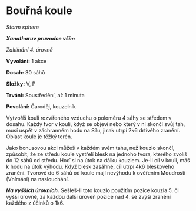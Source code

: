 # Bouřná koule

*Storm sphere*

***Xanatharuv pruvodce vším***

*Zaklínání 4. úrovně*

**Vyvolání:** 1 akce

**Dosah:** 30 sáhů

**Složky:** V, P

**Trvání:** Soustředění, až 1 minuta

**Povolání:** Čaroděj, kouzelník

Vytvoříš kouli rozvířeného vzduchu o poloměru 4 sáhy se středem v dosahu. Každý tvor v kouli, když se objeví nebo který v ní skončí svůj tah, musí uspět v záchranném hodu na Sílu, jinak utrpí 2k6 drtivého zranění. Oblast koule je těžký terén.

Jako bonusovou akci můžeš v každém svém tahu, než kouzlo skončí, způsobit, že ze středu koule vystřelí blesk na jednoho tvora, kterého zvolíš do 12 sáhů od středu. Hoď si na útok na dálku kouzlem. Je-li cíl v kouli, máš k hodu na útok výhodu. Když blesk zasáhne, cíl utrpí 4k6 bleskového zranění. 
Tvorové do 6 sáhů od koule mají nevýhodu k ověřením Moudrosti (Vnímání) na naslouchání.

***Na vyšších úrovních.*** Sešleš-li toto kouzlo použitím pozice kouzla 5. či vyšší úrovně, za každou další úroveň pozice nad 4. se zvýší zranění každého z účinků o 1k6.
